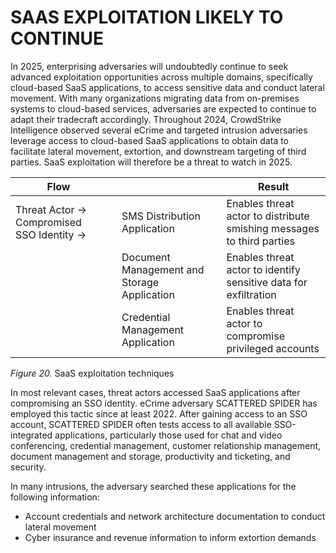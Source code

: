 # SAAS EXPLOITATION LIKELY TO CONTINUE

In 2025, enterprising adversaries will undoubtedly continue to seek advanced exploitation opportunities across multiple domains, specifically cloud-based SaaS applications, to access sensitive data and conduct lateral movement. With many organizations migrating data from on-premises systems to cloud-based services, adversaries are expected to continue to adapt their tradecraft accordingly. Throughout 2024, CrowdStrike Intelligence observed several eCrime and targeted intrusion adversaries leverage access to cloud-based SaaS applications to obtain data to facilitate lateral movement, extortion, and downstream targeting of third parties. SaaS exploitation will therefore be a threat to watch in 2025.

| Flow                                              |    |                                                   |    | Result                                                         |
|---------------------------------------------------|----|---------------------------------------------------|----|----------------------------------------------------------------|
| Threat Actor → Compromised SSO Identity →         |    | SMS Distribution Application                      |    | Enables threat actor to distribute smishing messages to third parties  |
|                                                   |    | Document Management and Storage Application       |    | Enables threat actor to identify sensitive data for exfiltration      |
|                                                   |    | Credential Management Application                 |    | Enables threat actor to compromise privileged accounts                |

*Figure 20.* SaaS exploitation techniques

In most relevant cases, threat actors accessed SaaS applications after compromising an SSO identity. eCrime adversary SCATTERED SPIDER has employed this tactic since at least 2022. After gaining access to an SSO account, SCATTERED SPIDER often tests access to all available SSO-integrated applications, particularly those used for chat and video conferencing, credential management, customer relationship management, document management and storage, productivity and ticketing, and security.

In many intrusions, the adversary searched these applications for the following information:

- Account credentials and network architecture documentation to conduct lateral movement
- Cyber insurance and revenue information to inform extortion demands